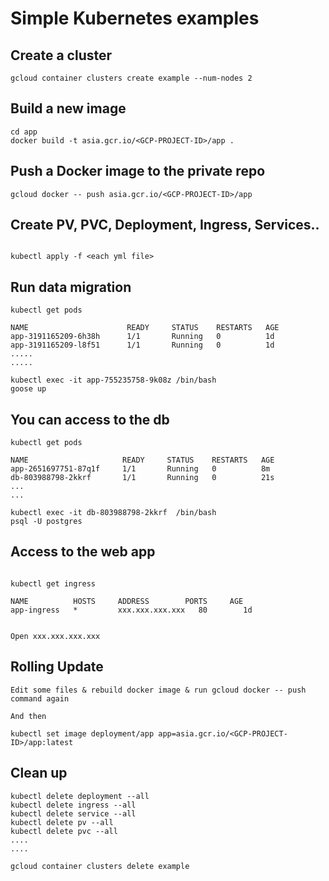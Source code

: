 # Simple Kubernetes examples

## Create a cluster

```
gcloud container clusters create example --num-nodes 2
```

## Build a new image

```
cd app
docker build -t asia.gcr.io/<GCP-PROJECT-ID>/app .
```

## Push a Docker image to the private repo

```
gcloud docker -- push asia.gcr.io/<GCP-PROJECT-ID>/app
```

## Create PV, PVC, Deployment, Ingress, Services..

```

kubectl apply -f <each yml file>

```

## Run data migration

```
kubectl get pods

NAME                      READY     STATUS    RESTARTS   AGE
app-3191165209-6h38h      1/1       Running   0          1d
app-3191165209-l8f51      1/1       Running   0          1d
.....
.....

kubectl exec -it app-755235758-9k08z /bin/bash
goose up

```
## You can access to the db


```
kubectl get pods

NAME                     READY     STATUS    RESTARTS   AGE
app-2651697751-87q1f     1/1       Running   0          8m
db-803988798-2kkrf       1/1       Running   0          21s
...
...

kubectl exec -it db-803988798-2kkrf  /bin/bash
psql -U postgres

```


## Access to the web app

```

kubectl get ingress

NAME          HOSTS     ADDRESS        PORTS     AGE
app-ingress   *         xxx.xxx.xxx.xxx   80        1d


Open xxx.xxx.xxx.xxx

```

## Rolling Update

```
Edit some files & rebuild docker image & run gcloud docker -- push command again

And then

kubectl set image deployment/app app=asia.gcr.io/<GCP-PROJECT-ID>/app:latest
```


## Clean up

```
kubectl delete deployment --all
kubectl delete ingress --all
kubectl delete service --all
kubectl delete pv --all
kubectl delete pvc --all
....
....

gcloud container clusters delete example

```